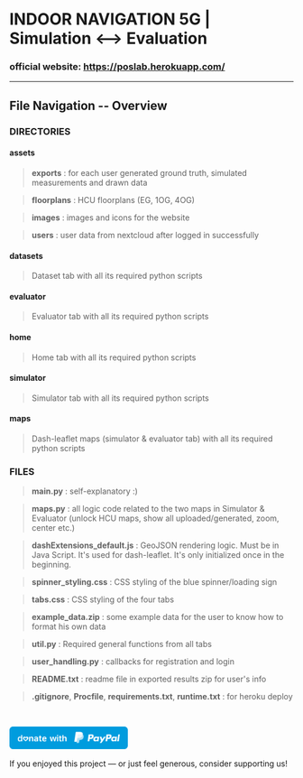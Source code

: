 
  

# INDOOR NAVIGATION 5G | Simulation ⟷ Evaluation

  

  

### official website: https://poslab.herokuapp.com/

  

  

---

  

## File Navigation -- Overview

  

### DIRECTORIES

  

#### assets

  

>  **exports** : for each user generated ground truth, simulated measurements and drawn data

  

>  **floorplans** : HCU floorplans (EG, 1OG, 4OG)

  

>  **images** : images and icons for the website

  

>  **users** : user data from nextcloud after logged in successfully

  

#### datasets

  

> Dataset tab with all its required python scripts

  

#### evaluator

  

> Evaluator tab with all its required python scripts

  

#### home

  

> Home tab with all its required python scripts

  

#### simulator

  

> Simulator tab with all its required python scripts

  

#### maps

  

> Dash-leaflet maps (simulator & evaluator tab) with all its required python scripts

  

  

### FILES

  

>  **main.py** : self-explanatory :)

  

>  **maps.py** : all logic code related to the two maps in Simulator & Evaluator (unlock HCU maps, show all uploaded/generated, zoom, center etc.)

  

>  **dashExtensions_default.js** : GeoJSON rendering logic. Must be in Java Script. It's used for dash-leaflet. It's only initialized once in the beginning.

  

>  **spinner_styling.css** : CSS styling of the blue spinner/loading sign

  

>  **tabs.css** : CSS styling of the four tabs

  

>  **example_data.zip** : some example data for the user to know how to format his own data

  

>  **util.py** : Required general functions from all tabs

  

>  **user_handling.py** : callbacks for registration and login

  

>  **README.txt** : readme file in exported results zip for user's info

  

>  **.gitignore**, **Procfile**, **requirements.txt**, **runtime.txt** : for heroku deploy

  

  

<br/>

  

<a  href="https://www.paypal.me/KorvinVenzke"><img  src="assets/images/svg/signs/donate_sign.svg"  height="40"></a>

  

If you enjoyed this project — or just feel generous, consider supporting us!
